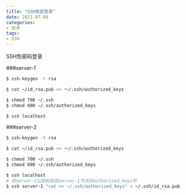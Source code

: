 ```yaml
---
title: "SSH免密登录"
date: 2021-07-09
categories:
- 技术
tags:
- SSH
---
```


SSH免密码登录

<!-- more -->

###server-1
```sh
$ ssh-keygen -t rsa

$ cat ~/id_rsa.pub >> ～/.ssh/authorized_keys

$ chmod 700 ~/.ssh
$ chmod 600 ~/.ssh/authorized_keys

$ ssh localhost
```

###server-2
```sh
$ ssh-keygen -t rsa

$ cat ~/id_rsa.pub >> ～/.ssh/authorized_keys

$ chmod 700 ~/.ssh
$ chmod 600 ~/.ssh/authorized_keys

$ ssh localhost
# 将server-2公钥粘贴到server-1节点的authorized_keys中
$ ssh server-1 "cat >> ~/.ssh/authorized_keys" < ~/.ssh/id_rsa.pub
```